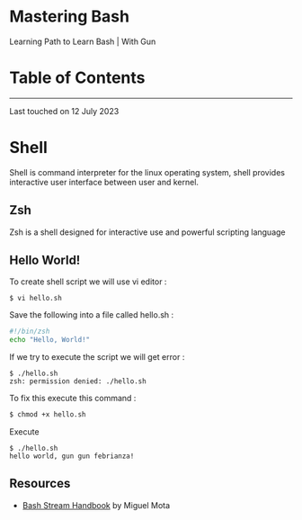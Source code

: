 # Mastering Bash



Learning Path to Learn Bash | With Gun



# Table of Contents





----



Last touched on 12 July 2023



# Shell

Shell is command interpreter for the linux operating system, shell provides interactive user interface between user and kernel.



## Zsh

Zsh is a shell designed for interactive use and powerful scripting language



## Hello World!

To create shell script we will use vi editor :

```
$ vi hello.sh
```

Save the following into a file called hello.sh :

```bash
#!/bin/zsh
echo "Hello, World!" 
```

If we try to execute the script we will get error :

```
$ ./hello.sh
zsh: permission denied: ./hello.sh
```

To fix this execute this command :

```bash
$ chmod +x hello.sh
```

Execute

```
$ ./hello.sh
hello world, gun gun febrianza!
```





## Resources

- [Bash Stream Handbook](https://github.com/miguelmota/bash-streams-handbook) by Miguel Mota
